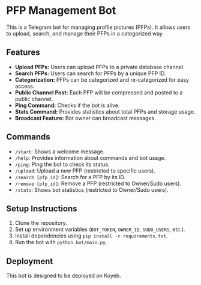 # PFP Management Bot

This is a Telegram bot for managing profile pictures (PFPs). It allows users to upload, search, and manage their PFPs in a categorized way.

## Features
- **Upload PFPs:** Users can upload PFPs to a private database channel.
- **Search PFPs:** Users can search for PFPs by a unique PFP ID.
- **Categorization:** PFPs can be categorized and re-categorized for easy access.
- **Public Channel Post:** Each PFP will be compressed and posted to a public channel.
- **Ping Command:** Checks if the bot is alive.
- **Stats Command:** Provides statistics about total PFPs and storage usage.
- **Broadcast Feature:** Bot owner can broadcast messages.

## Commands
- `/start`: Shows a welcome message.
- `/help`: Provides information about commands and bot usage.
- `/ping`: Ping the bot to check its status.
- `/upload`: Upload a new PFP (restricted to specific users).
- `/search [pfp_id]`: Search for a PFP by its ID.
- `/remove [pfp_id]`: Remove a PFP (restricted to Owner/Sudo users).
- `/stats`: Shows bot statistics (restricted to Owner/Sudo users).

## Setup Instructions

1. Clone the repository.
2. Set up environment variables (`BOT_TOKEN`, `OWNER_ID`, `SUDO_USERS`, etc.).
3. Install dependencies using `pip install -r requirements.txt`.
4. Run the bot with `python bot/main.py`.

## Deployment
This bot is designed to be deployed on Koyeb.
